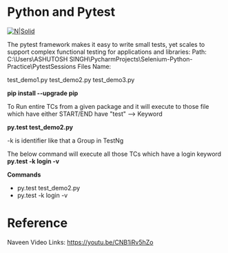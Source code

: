 # Python and Pytest

[![N|Solid](https://docs.pytest.org/en/stable/_static/pytest1.png)](https://docs.pytest.org/en/stable/)

The pytest framework makes it easy to write small tests, yet scales to support complex functional testing for applications and libraries:
Path: C:\Users\ASHUTOSH SINGH\PycharmProjects\Selenium-Python-Practice\PytestSessions
Files Name:

test_demo1.py
test_demo2.py
test_demo3.py

**pip install --upgrade pip**

To Run entire TCs from a given package and it will execute to those file which have either START/END have "test" --> Keyword

**py.test test_demo2.py**

-k is identifier like that a Group in TestNg

The below command will execute all those TCs which have a login keyword
**py.test -k login -v**

**Commands**
  - py.test test_demo2.py
  - py.test -k login -v

# Reference
Naveen Video Links: https://youtu.be/CNB1iRv5hZo

